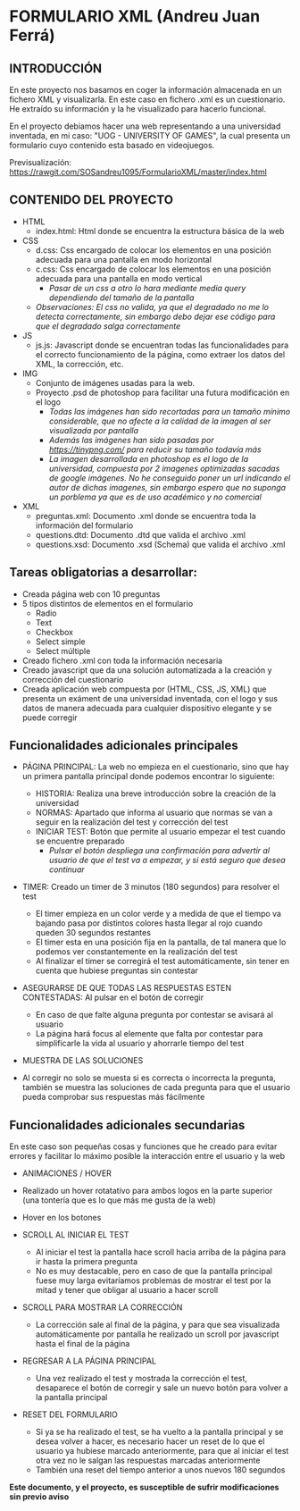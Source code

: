 # FORMULARIO XML (Andreu Juan Ferrá)

INTRODUCCIÓN
------------
En este proyecto nos basamos en coger la información almacenada en un fichero XML y visualizarla. En este caso en fichero .xml es un cuestionario. 
He extraído su información y la he visualizado para hacerlo funcional.

En el proyecto debíamos hacer una web representando a una universidad inventada, en mi caso: "UOG - UNIVERSITY OF GAMES", la cual presenta 
un formulario cuyo contenido esta basado en videojuegos.

Previsualización: https://rawgit.com/SOSandreu1095/FormularioXML/master/index.html


CONTENIDO DEL PROYECTO
----------------------

* HTML
  * index.html: Html donde se encuentra la estructura básica de la web
* CSS
  * d.css: Css encargado de colocar los elementos en una posición adecuada para una pantalla en modo horizontal
  * c.css: Css encargado de colocar los elementos en una posición adecuada para una pantalla en modo vertical
    * _Pasar de un css a otro lo hara mediante media query dependiendo del tamaño de la pantalla_
   * _Observaciones: El css no valida, ya que el degradado no me lo detecta correctamente, sin embargo debo dejar ese código para que el degradado salga correctamente_ 
* JS
  * js.js: Javascript donde se encuentran todas las funcionalidades para el correcto funcionamiento de la página, como extraer los datos del XML, la corrección, etc.
* IMG
  * Conjunto de imágenes usadas para la web.
  * Proyecto .psd de photoshop para facilitar una futura modificación en el logo
    * _Todas las imágenes han sido recortadas para un tamaño mínimo considerable, que no afecte a la calidad de la imagen al ser visualizada por pantalla_
    * _Además las imágenes han sido pasadas por https://tinypng.com/ para reducir su tamaño todavía más_
    * _La imagen desarrollada en photoshop es el logo de la universidad, compuesta por 2 imagenes optimizadas sacadas de google imágenes. No he conseguido poner un url indicando el autor de dichas imagenes, sin embargo espero que no suponga un porblema ya que es de uso académico y no comercial_
* XML
  * preguntas.xml: Documento .xml donde se encuentra toda la información del formulario
  * questions.dtd: Documento .dtd que valida el archivo .xml
  * questions.xsd: Documento .xsd (Schema) que valida el archivo .xml
    
Tareas obligatorias a desarrollar:
---------------------------------
* Creada página web con 10 preguntas
* 5 tipos distintos de elementos en el formulario
  * Radio
  * Text
  * Checkbox
  * Select simple
  * Select múltiple
* Creado fichero .xml con toda la información necesaria
* Creado javascript que da una solución automatizada a la creación y corrección del cuestionario
* Creada aplicación web compuesta por (HTML, CSS, JS, XML) que presenta un exáment de una universidad inventada, con el logo y sus datos de manera adecuada para cualquier dispositivo elegante y se puede corregir


Funcionalidades adicionales principales
---------------------------------------
* PÁGINA PRINCIPAL: La web no empieza en el cuestionario, sino que hay un primera pantalla principal donde podemos encontrar lo siguiente:
  * HISTORIA: Realiza una breve introducción sobre la creación de la universidad
  * NORMAS: Apartado que informa al usuario que normas se van a seguir en la realización del test y corrección del test
  * INICIAR TEST: Botón que permite al usuario empezar el test cuando se encuentre preparado
    * _Pulsar el botón despliega una confirmación para advertir al usuario de que el test va a empezar, y si está seguro que desea continuar_

* TIMER: Creado un timer de 3 minutos (180 segundos) para resolver el test
  * El timer empieza en un color verde y a medida de que el tiempo va bajando pasa por distintos colores hasta llegar al rojo cuando queden 30 segundos restantes
  * El timer esta en una posición fija en la pantalla, de tal manera que lo podemos ver constantemente en la realización del test
  * Al finalizar el timer se corregirá el test automáticamente, sin tener en cuenta que hubiese preguntas sin contestar

* ASEGURARSE DE QUE TODAS LAS RESPUESTAS ESTEN CONTESTADAS: Al pulsar en el botón de corregir
  * En caso de que falte alguna pregunta por contestar se avisará al usuario
  * La página hará focus al elemente que falta por contestar para simplificarle la vida al usuario y ahorrarle tiempo del test
  
* MUESTRA DE LAS SOLUCIONES
 * Al corregir no solo se muesta si es correcta o incorrecta la pregunta, también se muestra las soluciones de cada pregunta para que el usuario pueda comprobar sus respuestas más fácilmente

Funcionalidades adicionales secundarias
---------------------------------------
En este caso son pequeñas cosas y funciones que he creado para evitar errores y facilitar lo máximo posible la interacción entre el usuario y la web

* ANIMACIONES / HOVER
 * Realizado un hover rotatativo para ambos logos en la parte superior (una tontería que es lo que más me gusta de la web)
 * Hover en los botones

* SCROLL AL INICIAR EL TEST
  * Al iniciar el test la pantalla hace scroll hacia arriba de la página para ir hasta la primera pregunta
  * No es muy destacable, pero en caso de que la pantalla principal fuese muy larga evitaríamos problemas de mostrar el test por la mitad y tener que obligar al usuario a hacer scroll

* SCROLL PARA MOSTRAR LA CORRECCIÓN
  * La corrección sale al final de la página, y para que sea visualizada automáticamente por pantalla he realizado un scroll por javascript hasta el final de la página

* REGRESAR A LA PÁGINA PRINCIPAL
  * Una vez realizado el test y mostrada la corrección el test, desaparece el botón de corregir y sale un nuevo botón para volver a la pantalla principal

* RESET DEL FORMULARIO
  * Si ya se ha realizado el test, se ha vuelto a la pantalla principal y se desea volver a hacer, es necesario hacer un reset de lo que el usuario ya hubiese marcado anteriormente, para que al iniciar el test otra vez no le salgan las respuestas marcadas anteriormente
  * También una reset del tiempo anterior a unos nuevos 180 segundos

**Este documento, y el proyecto, es susceptible de sufrir modificaciones sin previo aviso**
